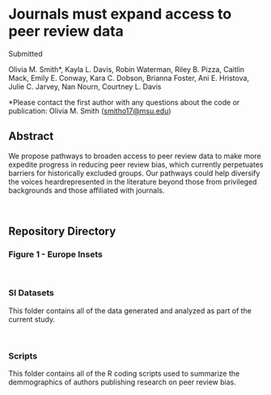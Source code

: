 # Journals must expand access to peer review data
Submitted

Olivia M. Smith*, Kayla L. Davis, Robin Waterman, Riley B. Pizza, Caitlin Mack, Emily E. Conway, Kara C. Dobson, Brianna Foster, Ani E. Hristova, Julie C. Jarvey, Nan Nourn, Courtney L. Davis 

*Please contact the first author with any questions about the code or publication: Olivia M. Smith (smitho17@msu.edu)

## Abstract
We propose pathways to broaden access to peer review data to make more expedite progress in reducing peer review bias, which currently perpetuates barriers for historically excluded groups. Our pathways could help diversify the voices heardrepresented in the literature beyond those from privileged backgrounds and those affiliated with journals. 

&nbsp; 

## Repository Directory
### Figure 1 - Europe Insets


&nbsp; 

### SI Datasets
This folder contains all of the data generated and analyzed as part of the current study.

&nbsp; 

### Scripts
This folder contains all of the R coding scripts used to summarize the demmographics of authors publishing research on peer review bias.
